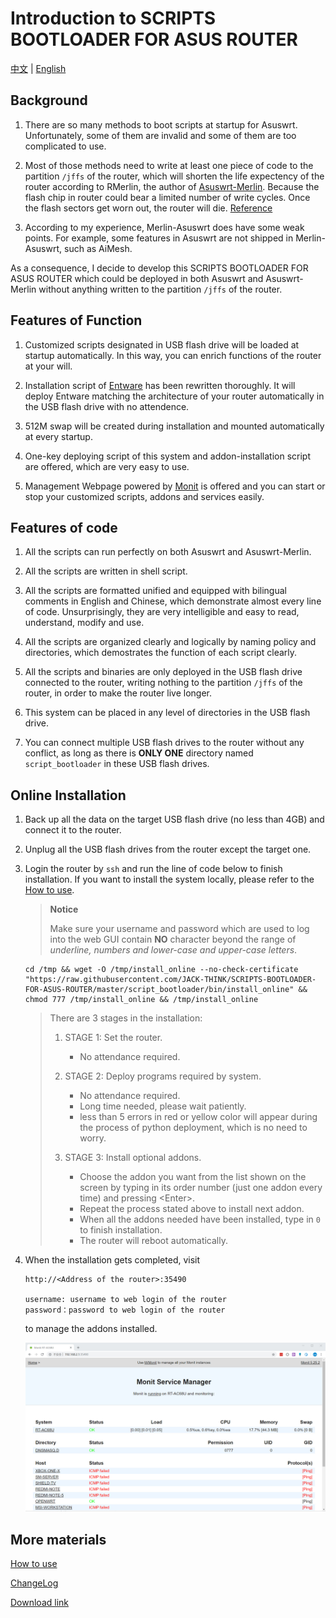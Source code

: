 # Introduction to SCRIPTS BOOTLOADER FOR ASUS ROUTER

[中文](./README.md) | [English](./README_en-US.md)

## Background

1. There are so many methods to boot scripts at startup for Asuswrt. Unfortunately, some of them are invalid and some of them are too complicated to use.

2. Most of those methods need to write at least one piece of code to the partition `/jffs` of the router, which will shorten the life expectency of the router according to RMerlin, the author of [Asuswrt-Merlin](https://www.asuswrt-merlin.net/). Because the flash chip in router could bear a limited number of write cycles. Once the flash sectors get worn out, the router will die. [Reference](https://github.com/RMerl/asuswrt-merlin/wiki/JFFS)

3. According to my experience, Merlin-Asuswrt does have some weak points. For example, some features in Asuswrt are not shipped in Merlin-Asuswrt, such as AiMesh.

As a consequence, I decide to develop this SCRIPTS BOOTLOADER FOR ASUS ROUTER which could be deployed in both Asuswrt and Asuswrt-Merlin without anything written to the partition `/jffs` of the router.

## Features of Function

1. Customized scripts designated in USB flash drive will be loaded at startup automatically. In this way, you can enrich functions of the router at your will.

2. Installation script of [Entware](https://entware.net/) has been rewritten thoroughly. It will deploy Entware matching the architecture of your router automatically in the USB flash drive with no attendence.

3. 512M swap will be created during installation and mounted automatically at every startup.

4. One-key deploying script of this system and addon-installation script are offered, which are very easy to use.

5. Management Webpage powered by [Monit](https://mmonit.com/monit/) is offered and you can start or stop your customized scripts, addons and services easily.

## Features of code

1. All the scripts can run perfectly on both Asuswrt and Asuswrt-Merlin.

2. All the scripts are written in shell script.

3. All the scripts are formatted unified and equipped with bilingual comments in English and Chinese, which demonstrate almost every line of code. Unsurprisingly, they are very intelligible and easy to read, understand, modify and use.

4. All the scripts are organized clearly and logically by naming policy and directories, which demostrates the function of each script clearly.

5. All the scripts and binaries are only deployed in the USB flash drive connected to the router, writing nothing to the partition `/jffs` of the router, in order to make the router live longer.

6. This system can be placed in any level of directories in the USB flash drive.

7. You can connect multiple USB flash drives to the router without any conflict, as long as there is **ONLY ONE** directory named `script_bootloader` in these USB flash drives.

## Online Installation

1. Back up all the data on the target USB flash drive (no less than 4GB) and connect it to the router.

2. Unplug all the USB flash drives from the router except the target one.

3. Login the router by `ssh` and run the line of code below to finish installation. If you want to install the system locally, please refer to the [How to use](./How_to_Use_en-US.md).

   > **Notice**
   > 
   > Make sure your username and password which are used to log into the web GUI contain **NO** character beyond the range of *underline, numbers and lower-case and upper-case letters*.

   ```shell
   cd /tmp && wget -O /tmp/install_online --no-check-certificate "https://raw.githubusercontent.com/JACK-THINK/SCRIPTS-BOOTLOADER-FOR-ASUS-ROUTER/master/script_bootloader/bin/install_online" && chmod 777 /tmp/install_online && /tmp/install_online
   ```

   > There are 3 stages in the installation:
   >
   > 1. STAGE 1: Set the router.
   >    - No attendance required.
   >
   > 2. STAGE 2: Deploy programs required by system.
   >    - No attendance required.
   >    - Long time needed, please wait patiently.
   >    - less than 5 errors in red or yellow color will appear during the process of python deployment, which is no need to worry.
   >
   > 3. STAGE 3: Install optional addons.
   >    - Choose the addon you want from the list shown on the screen by typing in its order number (just one addon every time) and pressing \<Enter\>.
   >    - Repeat the process stated above to install next addon.
   >    - When all the addons needed have been installed, type in `0` to finish installation.
   >    - The router will reboot automatically.

4. When the installation gets completed, visit

   ```
   http://<Address of the router>:35490

   username: username to web login of the router
   password：password to web login of the router
   ```

   to manage the addons installed.

   ![monit_in_use.png](./Documents_Assets/monit/web/monit_in_use.jpg)

## More materials

[How to use](./How_to_Use_en-US.md)

[ChangeLog](./ChangeLog_en-US.md)

[Download link](https://github.com/JACK-THINK/SCRIPTS-BOOTLOADER-FOR-ASUS-ROUTER/releases)